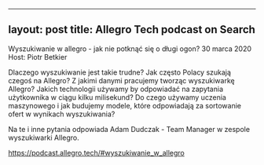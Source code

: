 
---
layout: post
title: Allegro Tech podcast on Search
---


Wyszukiwanie w allegro - jak nie potknąć się o długi ogon?
30 marca 2020
Host: Piotr Betkier

Dlaczego wyszukiwanie jest takie trudne?
Jak często Polacy szukają czegoś na Allegro?
Z jakimi danymi pracujemy tworząc wyszukiwarkę Allegro?
Jakich technologii używamy by odpowiadać na zapytania użytkownika w ciągu kilku milisekund?
Do czego używamy uczenia maszynowego i jak budujemy modele, które odpowiadają za sortowanie ofert w wynikach wyszukiwania?

Na te i inne pytania odpowiada Adam Dudczak - Team Manager w zespole wyszukiwarki Allegro.


https://podcast.allegro.tech/#wyszukiwanie_w_allegro